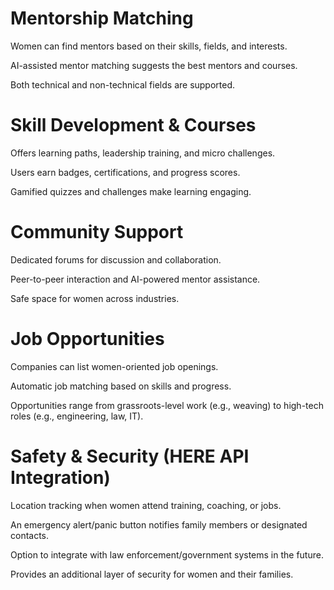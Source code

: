 
# Mentorship Matching


Women can find mentors based on their skills, fields, and interests.


AI-assisted mentor matching suggests the best mentors and courses.


Both technical and non-technical fields are supported.


# Skill Development & Courses


Offers learning paths, leadership training, and micro challenges.


Users earn badges, certifications, and progress scores.


Gamified quizzes and challenges make learning engaging.


# Community Support


Dedicated forums for discussion and collaboration.


Peer-to-peer interaction and AI-powered mentor assistance.


Safe space for women across industries.


# Job Opportunities


Companies can list women-oriented job openings.


Automatic job matching based on skills and progress.


Opportunities range from grassroots-level work (e.g., weaving) to high-tech roles (e.g., engineering, law, IT).


# Safety & Security (HERE API Integration)


Location tracking when women attend training, coaching, or jobs.


An emergency alert/panic button notifies family members or designated contacts.


Option to integrate with law enforcement/government systems in the future.


Provides an additional layer of security for women and their families.


